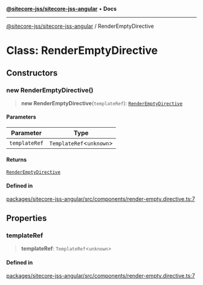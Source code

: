 [**@sitecore-jss/sitecore-jss-angular**](../README.md) • **Docs**

***

[@sitecore-jss/sitecore-jss-angular](../README.md) / RenderEmptyDirective

# Class: RenderEmptyDirective

## Constructors

### new RenderEmptyDirective()

> **new RenderEmptyDirective**(`templateRef`): [`RenderEmptyDirective`](RenderEmptyDirective.md)

#### Parameters

| Parameter | Type |
| ------ | ------ |
| `templateRef` | `TemplateRef`\<`unknown`\> |

#### Returns

[`RenderEmptyDirective`](RenderEmptyDirective.md)

#### Defined in

[packages/sitecore-jss-angular/src/components/render-empty.directive.ts:7](https://github.com/Sitecore/jss/blob/5454a428df58963ed2d13614972a821a22191cb6/packages/sitecore-jss-angular/src/components/render-empty.directive.ts#L7)

## Properties

### templateRef

> **templateRef**: `TemplateRef`\<`unknown`\>

#### Defined in

[packages/sitecore-jss-angular/src/components/render-empty.directive.ts:7](https://github.com/Sitecore/jss/blob/5454a428df58963ed2d13614972a821a22191cb6/packages/sitecore-jss-angular/src/components/render-empty.directive.ts#L7)
